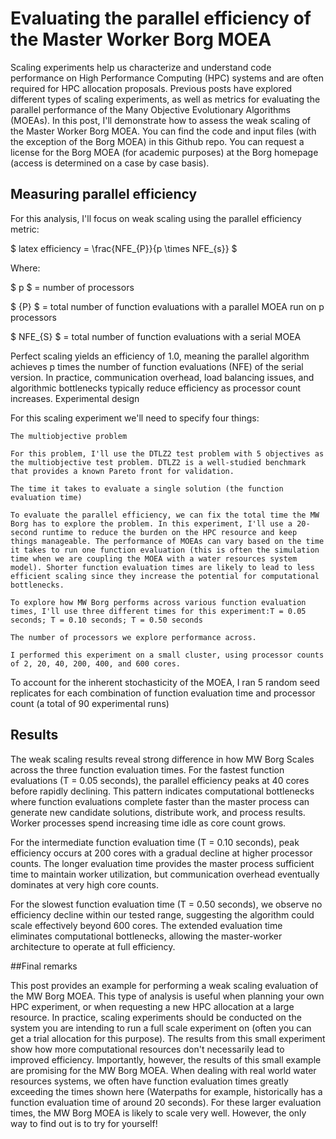 # Evaluating the parallel efficiency of the Master Worker Borg MOEA

Scaling experiments help us characterize and understand code performance on High Performance Computing (HPC) systems and are often required for HPC allocation proposals. Previous posts have explored different types of scaling experiments, as well as metrics for evaluating the parallel performance of the Many Objective Evolutionary Algorithms (MOEAs).  In this post, I'll demonstrate how to assess the weak scaling of the Master Worker Borg MOEA. You can find the code and input files (with the exception of the Borg MOEA) in this Github repo. You can request a license for the Borg MOEA (for academic purposes) at the Borg homepage (access is determined on a case by case basis).

## Measuring parallel efficiency

For this analysis, I'll focus on weak scaling using the parallel efficiency metric:

$ latex efficiency = \frac{NFE_{P}}{p \times NFE_{s}} $

Where:

$  p $ = number of processors

$ {P} $ = total number of function evaluations with a parallel MOEA run on p processors

$ NFE_{S} $ = total number of function evaluations with a serial MOEA

Perfect scaling yields an efficiency of 1.0, meaning the parallel algorithm achieves p times the number of function evaluations (NFE) of the serial version. In practice, communication overhead, load balancing issues, and algorithmic bottlenecks typically reduce efficiency as processor count increases.
Experimental design

For this scaling experiment we'll need to specify four things:

    The multiobjective problem

    For this problem, I'll use the DTLZ2 test problem with 5 objectives as the multiobjective test problem. DTLZ2 is a well-studied benchmark that provides a known Pareto front for validation. 
    ﻿
    The time it takes to evaluate a single solution (the function evaluation time)

    To evaluate the parallel efficiency, we can fix the total time the MW Borg has to explore the problem. In this experiment, I'll use a 20-second runtime to reduce the burden on the HPC resource and keep things manageable. The performance of MOEAs can vary based on the time it takes to run one function evaluation (this is often the simulation time when we are coupling the MOEA with a water resources system model). Shorter function evaluation times are likely to lead to less efficient scaling since they increase the potential for computational bottlenecks. 

    To explore how MW Borg performs across various function evaluation times, I'll use three different times for this experiment:T = 0.05 seconds; T = 0.10 seconds; T = 0.50 seconds
    ﻿
    The number of processors we explore performance across. 

    I performed this experiment on a small cluster, using processor counts of 2, 20, 40, 200, 400, and 600 cores.

To account for the inherent stochasticity of the MOEA, I ran 5 random seed replicates for each combination of function evaluation time and processor count (a total of 90 experimental runs)

## Results

The weak scaling results reveal strong difference in how MW Borg Scales across the three function evaluation times. For the fastest function evaluations (T = 0.05 seconds), the parallel efficiency peaks at 40 cores before rapidly declining. This pattern indicates computational bottlenecks where function evaluations complete faster than the master process can generate new candidate solutions, distribute work, and process results. Worker processes spend increasing time idle as core count grows.

For the intermediate function evaluation time (T = 0.10 seconds), peak efficiency occurs at 200 cores with a gradual decline at higher processor counts. The longer evaluation time provides the master process sufficient time to maintain worker utilization, but communication overhead eventually dominates at very high core counts.

For the slowest function evaluation time (T = 0.50 seconds), we observe no efficiency decline within our tested range, suggesting the algorithm could scale effectively beyond 600 cores. The extended evaluation time eliminates computational bottlenecks, allowing the master-worker architecture to operate at full efficiency.

##Final remarks

This post provides an example for performing a weak scaling evaluation of the MW Borg MOEA. This type of analysis is useful when planning your own HPC experiment, or when requesting a new HPC allocation at a large resource. In practice, scaling experiments should be conducted on the system you are intending to run a full scale experiment on (often you can get a trial allocation for this purpose). The results from this small experiment show how more computational resources don't necessarily lead to improved efficiency. Importantly, however, the results of this small example are promising for the MW Borg MOEA. When dealing with real world water resources systems, we often have function evaluation times greatly exceeding the times shown here (Waterpaths for example, historically has a function evaluation time of around 20 seconds). For these larger evaluation times, the MW Borg MOEA is likely to scale very well. However, the only way to find out is to try for yourself!
